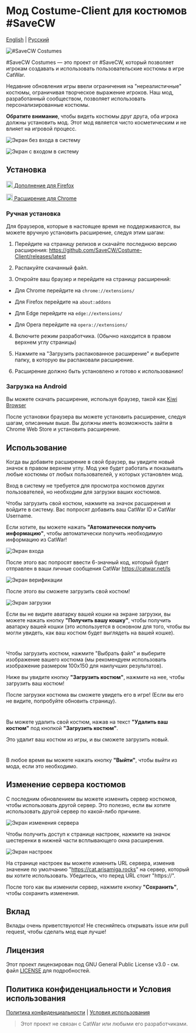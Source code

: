 # Мод Costume-Client для костюмов #SaveCW

[English](./READMEs/README_EN.md) | [Русский](README.md)

![#SaveCW Costumes](./icons/icon.png)

#SaveCW Costumes — это проект от #SaveCW, который позволяет игрокам создавать и использовать пользовательские костюмы в игре CatWar. <br>

Недавние обновления игры ввели ограничения на "нереалистичные" костюмы, ограничивая творческое выражение игроков. Наш мод, разработанный сообществом, позволяет использовать персонализированные костюмы.
<br>

<b>Обратите внимание</b>, чтобы видеть костюмы друг друга, оба игрока должны установить мод. Этот мод является чисто косметическим и не влияет на игровой процесс.

![Экран без входа в систему](./Screenshot/NoLogin.PNG)

![Экран с входом в систему](./Screenshot/LoggedIn.PNG)

## Установка

<a href="https://addons.mozilla.org/firefox/addon/costume-client/"><img src="https://raw.githubusercontent.com/alrra/browser-logos/master/src/firefox/firefox_48x48.png" width="18" /> Дополнение для Firefox</a>

<a href="https://chromewebstore.google.com/detail/eoikjpaodcdclionodbnpmhohfjiadbo"><img src="https://raw.githubusercontent.com/alrra/browser-logos/master/src/chrome/chrome_48x48.png" width="18" /> Расширение для Chrome</a>

### Ручная установка

Для браузеров, которые в настоящее время не поддерживаются, вы можете вручную установить расширение, следуя этим шагам:

1. Перейдите на страницу релизов и скачайте последнюю версию расширения: https://github.com/SaveCW/Costume-Client/releases/latest

2. Распакуйте скачанный файл.

3. Откройте ваш браузер и перейдите на страницу расширений:

+ Для Chrome перейдите на `chrome://extensions/`

+ Для Firefox перейдите на `about:addons`

+ Для Edge перейдите на `edge://extensions/`

+ Для Opera перейдите на `opera://extensions/`

4. Включите режим разработчика. (Обычно находится в правом верхнем углу страницы)

5. Нажмите на "Загрузить распакованное расширение" и выберите папку, в которую вы распаковали расширение.

6. Расширение должно быть установлено и готово к использованию!

### Загрузка на Android

Вы можете скачать расширение, используя браузер, такой как [Kiwi Browser](https://kiwibrowser.com/)

После установки браузера вы можете установить расширение, следуя шагам, описанным выше. Вы должны иметь возможность зайти в Chrome Web Store и установить расширение.

## Использование

Когда вы добавите расширение в свой браузер, вы увидите новый значок в правом верхнем углу. Мод уже будет работать и показывать любые костюмы от любых пользователей, у которых установлен мод.

Вход в систему не требуется для просмотра костюмов других пользователей, но необходим для загрузки ваших костюмов.

Чтобы загрузить свой костюм, нажмите на значок расширения и войдите в систему. Вас попросят добавить ваш CatWar ID и CatWar Username.

Если хотите, вы можете нажать **"Автоматически получить информацию"**, чтобы автоматически получить необходимую информацию из CatWar!

![Экран входа](./Screenshot/loginpage.PNG)

После этого вас попросят ввести 6-значный код, который будет отправлен в ваши личные сообщения CatWar https://catwar.net/ls

![Экран верификации](./Screenshot/verification.PNG)

После этого вы сможете загрузить свой костюм!

![Экран загрузки](./Screenshot/upload.PNG)

Если вы не видите аватарку вашей кошки на экране загрузки, вы можете нажать кнопку **"Получить вашу кошку"**, чтобы получить аватарку вашей кошки (это используется в основном для того, чтобы вы могли увидеть, как ваш костюм будет выглядеть на вашей кошке).

#

Чтобы загрузить костюм, нажмите "Выбрать файл" и выберите изображение вашего костюма (мы рекомендуем использовать изображение размером 100x150 для наилучших результатов).

Ниже вы увидите кнопку **"Загрузить костюм"**, нажмите на нее, чтобы загрузить ваш костюм!

После загрузки костюма вы сможете увидеть его в игре! (Если вы его не видите, попробуйте обновить страницу).

#

Вы можете удалить свой костюм, нажав на текст **"Удалить ваш костюм"** под кнопкой **"Загрузить костюм"**.

Это удалит ваш костюм из игры, и вы сможете загрузить новый.

#

В любое время вы можете нажать кнопку **"Выйти"**, чтобы выйти из мода, если это необходимо.

## Изменение сервера костюмов
С последним обновлением вы можете изменить сервер костюмов, чтобы использовать другой сервер. Это полезно, если вы хотите использовать другой сервер по какой-либо причине.

![Экран изменения сервера](./Screenshot/settingsInitial.PNG)

Чтобы получить доступ к странице настроек, нажмите на значок шестеренки в нижней части всплывающего окна расширения.

![Экран настроек](./Screenshot/settingsPage.PNG)

На странице настроек вы можете изменить URL сервера, изменив значение по умолчанию "https://cat.arisamiga.rocks" на сервер, который вы хотите использовать. Убедитесь, что перед URL стоит "https://".

После того как вы изменили сервер, нажмите кнопку **"Сохранить"**, чтобы сохранить изменения.

## Вклад

Вклады очень приветствуются! Не стесняйтесь открывать issue или pull request, чтобы сделать мод еще лучше!

## Лицензия

Этот проект лицензирован под GNU General Public License v3.0 - см. файл [LICENSE](LICENSE) для подробностей.

## Политика конфиденциальности и Условия использования
[Политика конфиденциальности](https://cat.arisamiga.rocks/guidelines) | [Условия использования](https://cat.arisamiga.rocks/privacy)

> Этот проект не связан с CatWar или любыми его разработчиками.